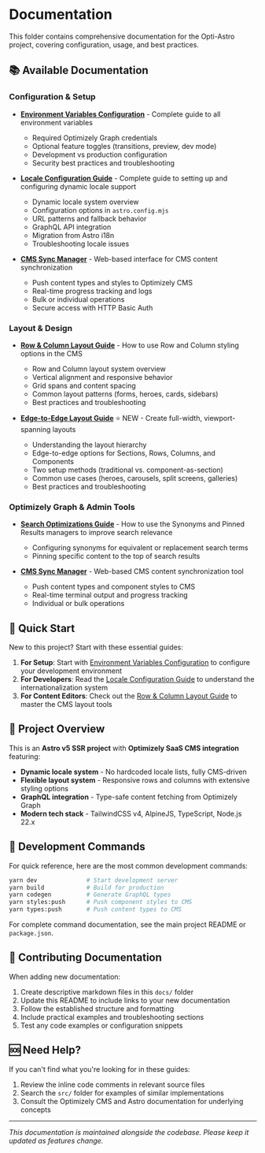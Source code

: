 # Documentation

This folder contains comprehensive documentation for the Opti-Astro project, covering configuration, usage, and best practices.

## 📚 Available Documentation

### Configuration & Setup

- **[Environment Variables Configuration](ENVIRONMENT-VARIABLES.md)** - Complete guide to all environment variables
    - Required Optimizely Graph credentials
    - Optional feature toggles (transitions, preview, dev mode)
    - Development vs production configuration
    - Security best practices and troubleshooting

- **[Locale Configuration Guide](LOCALE-CONFIG.md)** - Complete guide to setting up and configuring dynamic locale support
    - Dynamic locale system overview
    - Configuration options in `astro.config.mjs`
    - URL patterns and fallback behavior
    - GraphQL API integration
    - Migration from Astro i18n
    - Troubleshooting locale issues

- **[CMS Sync Manager](CMS-SYNC.md)** - Web-based interface for CMS content synchronization
    - Push content types and styles to Optimizely CMS
    - Real-time progress tracking and logs
    - Bulk or individual operations
    - Secure access with HTTP Basic Auth

### Layout & Design

- **[Row & Column Layout Guide](ROW-COLUMN-LAYOUT-GUIDE.md)** - How to use Row and Column styling options in the CMS
    - Row and Column layout system overview
    - Vertical alignment and responsive behavior
    - Grid spans and content spacing
    - Common layout patterns (forms, heroes, cards, sidebars)
    - Best practices and troubleshooting

- **[Edge-to-Edge Layout Guide](EDGE-TO-EDGE-LAYOUTS.md)** ⭐ NEW - Create full-width, viewport-spanning layouts
    - Understanding the layout hierarchy
    - Edge-to-edge options for Sections, Rows, Columns, and Components
    - Two setup methods (traditional vs. component-as-section)
    - Common use cases (heroes, carousels, split screens, galleries)
    - Best practices and troubleshooting

### Optimizely Graph & Admin Tools

- **[Search Optimizations Guide](GRAPH-OPTIMIZATIONS.md)** - How to use the Synonyms and Pinned Results managers to improve search relevance
    - Configuring synonyms for equivalent or replacement search terms
    - Pinning specific content to the top of search results

- **[CMS Sync Manager](CMS-SYNC.md)** - Web-based CMS content synchronization tool
    - Push content types and component styles to CMS
    - Real-time terminal output and progress tracking
    - Individual or bulk operations

## 🚀 Quick Start

New to this project? Start with these essential guides:

1. **For Setup**: Start with [Environment Variables Configuration](ENVIRONMENT-VARIABLES.md) to configure your development environment
2. **For Developers**: Read the [Locale Configuration Guide](LOCALE-CONFIG.md) to understand the internationalization system  
3. **For Content Editors**: Check out the [Row & Column Layout Guide](ROW-COLUMN-LAYOUT-GUIDE.md) to master the CMS layout tools

## 📖 Project Overview

This is an **Astro v5 SSR project** with **Optimizely SaaS CMS integration** featuring:

- **Dynamic locale system** - No hardcoded locale lists, fully CMS-driven
- **Flexible layout system** - Responsive rows and columns with extensive styling options
- **GraphQL integration** - Type-safe content fetching from Optimizely Graph
- **Modern tech stack** - TailwindCSS v4, AlpineJS, TypeScript, Node.js 22.x

## 🔧 Development Commands

For quick reference, here are the most common development commands:

```bash
yarn dev              # Start development server
yarn build            # Build for production
yarn codegen          # Generate GraphQL types
yarn styles:push      # Push component styles to CMS
yarn types:push       # Push content types to CMS
```

For complete command documentation, see the main project README or `package.json`.

## 📝 Contributing Documentation

When adding new documentation:

1. Create descriptive markdown files in this `docs/` folder
2. Update this README to include links to your new documentation
3. Follow the established structure and formatting
4. Include practical examples and troubleshooting sections
5. Test any code examples or configuration snippets

## 🆘 Need Help?

If you can't find what you're looking for in these guides:

1. Review the inline code comments in relevant source files
2. Search the `src/` folder for examples of similar implementations
3. Consult the Optimizely CMS and Astro documentation for underlying concepts

---

_This documentation is maintained alongside the codebase. Please keep it updated as features change._
